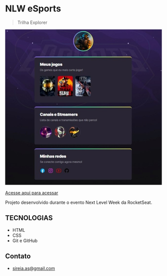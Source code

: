 # NLW eSports

> Trilha Explorer

![preview](./.github/preview.jpg)


[Acesse aqui para acessar](https://ali550n.github.io/nlw-esports-explorer/)


Projeto desenvolvido durante o evento Next Level Week da RocketSeat.

## TECNOLOGIAS

- HTML
- CSS
- Git e GitHub

## Contato

- sireia.as@gmail.com

